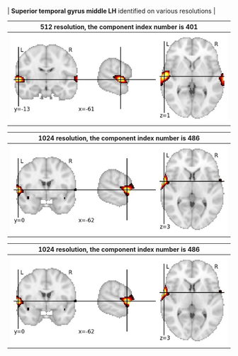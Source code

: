 


| **Superior temporal gyrus middle LH** identified on various resolutions |

| 512 resolution, the component index number is 401|  
|:---:|  
| ![Component 512](../512/final/401.jpg "From component 512: Superior temporal gyrus middle LH") |

| 1024 resolution, the component index number is 486|  
|:---:|  
| ![Component 1024](../1024/final/486.jpg "From component 1024: Superior temporal gyrus middle LH") |

| 1024 resolution, the component index number is 486|  
|:---:|  
| ![Component 1024](../1024/final/486.jpg "From component 1024: Superior temporal gyrus middle LH") |